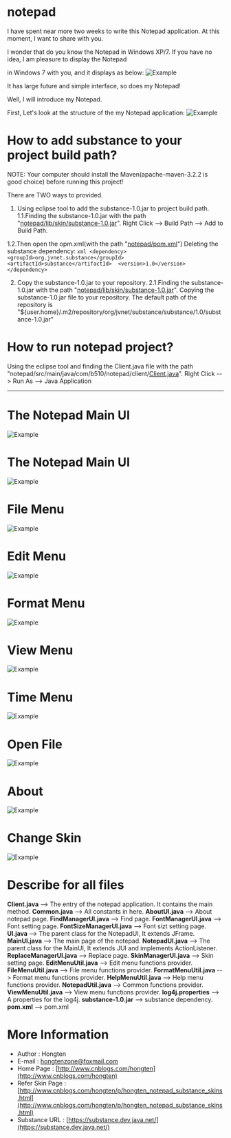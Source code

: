# notepad

I have spent near more two weeks to write this Notepad application. At this moment, I want to share with you.

I wonder that do you know the Notepad in Windows XP/7. If you have no idea, I am pleasure to display the Notepad 

in Windows 7 with you, and it displays as below:
![Example](https://github.com/Hongten/notepad/blob/master/image/windows_notepad_panel.png)

It has large future and simple interface, so does my Notepad!

Well, I will introduce my Notepad.

First, Let's look at the structure of the my Notepad application:
![Example](https://github.com/Hongten/notepad/blob/master/image/structure.png)

# How to add substance to your project build path?

NOTE:
Your computer should install the Maven(apache-maven-3.2.2 is good choice) before running this project!

There are TWO ways to provided.

1. Using eclipse tool to add the substance-1.0.jar to project build path.
  1.1.Finding the substance-1.0.jar with the path "[notepad/lib/skin/substance-1.0.jar](https://github.com/Hongten/notepad/blob/master/lib/skin/substance-1.0.jar)".
     Right Click --> Build Path --> Add to Build Path.

  1.2.Then open the opm.xml(with the path "[notepad/pom.xml](https://github.com/Hongten/notepad/blob/master/pom.xml)")
      Deleting the substance dependency:
	  ```xml
      <dependency>
		<groupId>org.jvnet.substance</groupId>
		<artifactId>substance</artifactId> 
		<version>1.0</version>
	  </dependency>
	  ```
  
2. Copy the substance-1.0.jar to your repository.
  2.1.Finding the substance-1.0.jar with the path "[notepad/lib/skin/substance-1.0.jar](https://github.com/Hongten/notepad/blob/master/lib/skin/substance-1.0.jar)".
  Copying the substance-1.0.jar file to your repository.
  The default path of the repository is "${user.home}/.m2/repository/org/jvnet/substance/substance/1.0/substance-1.0.jar"

# How to run notepad project?

Using the eclipse tool and finding the Client.java file with the path "notepad/src/main/java/com/b510/notepad/client/[Client.java](https://github.com/Hongten/notepad/blob/master/src/main/java/com/b510/notepad/client/Client.java)".
Right Click --> Run As --> Java Application



-----------------------------------------------------
# The Notepad Main UI

![Example](https://github.com/Hongten/notepad/blob/master/image/wmain_panel.png)

# The Notepad Main UI

![Example](https://github.com/Hongten/notepad/blob/master/image/wmain_panel.png)

# File Menu

![Example](https://github.com/Hongten/notepad/blob/master/image/file_menu_panel.png)

# Edit Menu

![Example](https://github.com/Hongten/notepad/blob/master/image/edit_menu_panel.png)

# Format Menu

![Example](https://github.com/Hongten/notepad/blob/master/image/format_menu_panel.png)

# View Menu

![Example](https://github.com/Hongten/notepad/blob/master/image/view_menu_panel.png)

# Time Menu

![Example](https://github.com/Hongten/notepad/blob/master/image/time.png)

# Open File

![Example](https://github.com/Hongten/notepad/blob/master/image/open_file_panel.png)

# About

![Example](https://github.com/Hongten/notepad/blob/master/image/about_panel.png)

# Change Skin

![Example](https://github.com/Hongten/notepad/blob/master/image/change_skin_panel.png)

# Describe for all files

**Client.java** --> The entry of the notepad application. It contains the main method.
**Common.java** --> All constants in here.
**AboutUI.java** --> About notepad page.
**FindManagerUI.java** --> Find page.
**FontManagerUI.java** --> Font setting page.
**FontSizeManagerUI.java** --> Font sizt setting page.
**UI.java** --> The parent class for the NotepadUI, It extends JFrame.
**MainUI.java** --> The main page of the notepad.
**NotepadUI.java** --> The parent class for the MainUI, It extends JUI and implements ActionListener.
**ReplaceManagerUI.java** --> Replace page. 
**SkinManagerUI.java** --> Skin setting page.
**EditMenuUtil.java** --> Edit menu functions provider.
**FileMenuUtil.java** --> File menu functions provider.
**FormatMenuUtil.java** --> Format menu functions provider.
**HelpMenuUtil.java** --> Help menu functions provider.
**NotepadUtil.java** --> Common functions provider.
**ViewMenuUtil.java** --> View menu functions provider.
**log4j.properties** --> A properties for the log4j.
**substance-1.0.jar** --> substance dependency.
**pom.xml** --> pom.xml

# More Information

* Author            : Hongten
* E-mail            : [hongtenzone@foxmail.com](mailto:hongtenzone@foxmail.com)
* Home Page         : [http://www.cnblogs.com/hongten](http://www.cnblogs.com/hongten)
* Refer Skin Page   : [http://www.cnblogs.com/hongten/p/hongten_notepad_substance_skins.html](http://www.cnblogs.com/hongten/p/hongten_notepad_substance_skins.html)
* Substance URL     : [https://substance.dev.java.net/](https://substance.dev.java.net/)
